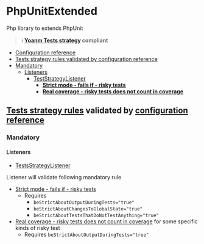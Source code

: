 # PhpUnitExtended

Php library to extends PhpUnit

> :information_source: **[Yoanm Tests strategy](https://github.com/yoanm/Readme/blob/master/TESTS_STRATEGY.md) compliant**

 * [Configuration reference](#configuration-reference)
 * [Tests strategy rules validated by configuration reference](#rules-validated)
  * [Mandatory](#rules-validated-mandatory)
    * [Listeners](#rules-validated-mandatory-listeners)
      * [TestStrategyListener](#rules-validated-mandatory-listeners-TestsStrategyListener)
        * [**Strict mode - fails if - risky tests**](#rules-validated-mandatory-listeners-TestsStrategyListener-rule-1)
        * [**Real coverage - risky tests  does not count in coverage**](#rules-validated-mandatory-listeners-TestsStrategyListener-rule-1)
  
<a name="rules-validated"></a>
## [Tests strategy rules](https://github.com/yoanm/Readme/blob/master/TESTS_STRATEGY.md#rules) validated by [configuration reference](#configuration-reference)

<a name="rules-validated-mandatory"></a>
### Mandatory

<a name="rules-validated-mandatory-listeners"></a>
#### Listeners
<a name="rules-validated-mandatory-listeners-TestsStrategyListener"></a>
 * [TestsStrategyListener](./src/Yoanm/PhpUnitExtended/Listener/TestsStrategyListener.php)
   
 Listener will validate following mandatory rule
<a name="rules-validated-mandatory-listeners-TestsStrategyListener-rule-1"></a>
  * [Strict mode - fails if - risky tests](https://github.com/yoanm/Readme/blob/master/TESTS_STRATEGY.md#rules-strict-mode-fails-if-risky-tests)
    * Requires
      * `beStrictAboutOutputDuringTests="true"` 
      * `beStrictAboutChangesToGlobalState="true"`
      * `beStrictAboutTestsThatDoNotTestAnything="true"` 
<a name="rules-validated-mandatory-listeners-TestsStrategyListener-rule-1"></a>
  * [Real coverage - risky tests  does not count in coverage](https://github.com/yoanm/Readme/blob/master/TESTS_STRATEGY.md#rules-real-coverage-risky-tests) for some specific kinds of risky test   
     * Requires `beStrictAboutOutputDuringTests="true"`
